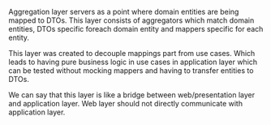 Aggregation layer servers as a point where domain entities are being mapped to DTOs.
This layer consists of aggregators which match domain entities, DTOs specific foreach domain 
entity and mappers specific for each entity.

This layer was created to decouple mappings part from use cases. Which leads to
having pure business logic in use cases in application layer which can be tested without
mocking mappers and having to transfer entities to DTOs.

We can say that this layer is like a bridge between web/presentation layer and application layer.
Web layer should not directly communicate with application layer.
